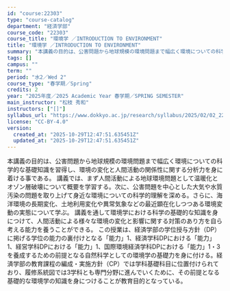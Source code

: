 ```yaml
---
id: "course:22303"
type: "course-catalog"
department: "経済学部"
course_code: "22303"
course_title: "環境学 ／INTRODUCTION TO ENVIRONMENT"
title: "環境学 ／INTRODUCTION TO ENVIRONMENT"
summary: "本講義の目的は、公害問題から地球規模の環境問題まで幅広く環境についての科学的な基礎知識を習得し、環境の変化と人間活動の関係性に関する分析力を身に着ける事である。 講義では、まず人間活動による地球環境問題として温暖化とオゾン層破壊について概要…"
tags: []
campus: ""
term: ""
period: "水2／Wed 2"
course_type: "春学期／Spring"
credits: 2
year: "2025年度／2025 Academic Year 春学期／SPRING SEMESTER"
main_instructor: "松枝 秀和"
instructors: ["[]"]
syllabus_url: "https://www.dokkyo.ac.jp/research/syllabus/2025/02/02_22303_ja_JP.html"
license: "CC-BY-4.0"
version:
  created_at: "2025-10-29T12:47:51.635451Z"
  updated_at: "2025-10-29T12:47:51.635451Z"
---
```

本講義の目的は、公害問題から地球規模の環境問題まで幅広く環境についての科学的な基礎知識を習得し、環境の変化と人間活動の関係性に関する分析力を身に着ける事である。 講義では、まず人間活動による地球環境問題として温暖化とオゾン層破壊について概要を学習する。次に、公害問題を中心とした大気や水質汚染の問題を取り上げて身近な環境についての科学的理解を深める。さらに、海洋環境の長期変化、土地利用変化や異常気象などの最近顕在化しつつある環境変動の実態について学ぶ。 講義を通して環境学における科学の基礎的な知識を身につけて、人間活動による様々な環境の変化と影響に関する対策のあり方を自ら考える能力を養うことができる。 この授業は、経済学部の学位授与方針（DP）に掲げる学位の能力の裏付けとなる「能力」1、経済学科DPにおける「能力」1、経営学科DPにおける「能力」1、国際環境経済学科DPにおける「能力」1・3を養成するための前提となる自然科学としての環境学の基礎力を身に付ける。経済学部の教育課程の編成・実施方針（CP）では学科基礎科目に位置付けられており、履修系統図では3学科とも専門分野に進んでいくために、その前提となる基礎的な環境学の知識を身につけることが教育目的となっている。
